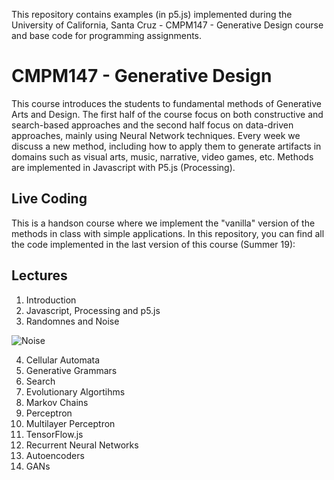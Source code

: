 This repository contains examples (in p5.js) implemented during the University of California, Santa Cruz - CMPM147 - Generative Design
course and base code for programming assignments.

# CMPM147 - Generative Design

This course introduces the students to fundamental methods of Generative Arts and Design.
The first half of the course focus on both constructive and search-based approaches and the second half
focus on data-driven approaches, mainly using Neural Network techniques. Every week we discuss a new method,
including how to apply them to generate artifacts in domains such as visual arts, music, narrative,
video games, etc.  Methods are implemented in Javascript with P5.js (Processing).

## Live Coding

This is a handson course where we implement the "vanilla" version of the methods in class with simple
applications. In this repository, you can find all the code implemented in the last version of this course (Summer 19):

## Lectures

1. Introduction
2. Javascript, Processing and p5.js
3. Randomnes and Noise

![Noise](https://github.com/lucasnfe/Generative-Design/Images/noise.gif)

4. Cellular Automata
5. Generative Grammars
6. Search
7. Evolutionary Algortihms
8. Markov Chains
9. Perceptron
10. Multilayer Perceptron
11. TensorFlow.js
12. Recurrent Neural Networks
13. Autoencoders
14. GANs
